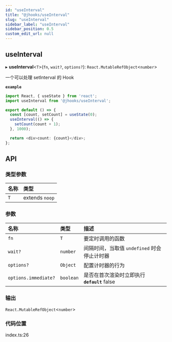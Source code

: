 ```yaml
---
id: "useInterval"
title: "@jhooks/useInterval"
slug: "useInterval"
sidebar_label: "useInterval"
sidebar_position: 0.5
custom_edit_url: null
---
```


## useInterval

▸ **useInterval**<`T`\>(`fn`, `wait?`, `options?`): `React.MutableRefObject`<`number`\>

一个可以处理 setInterval 的 Hook

**`example`**
```typescript
import React, { useState } from 'react';
import useInterval from '@jhooks/useInterval';

export default () => {
  const [count, setCount] = useState(0);
  useInterval(() => {
    setCount(count + 1);
  }, 1000);

  return <div>count: {count}</div>;
};
```

## API

### 类型参数

| 名称 | 类型 |
| :------ | :------ |
| `T` | extends `noop` |

### 参数

| 名称 | 类型 | 描述 |
| :------ | :------ | :------ |
| `fn` | `T` | 要定时调用的函数 |
| `wait?` | `number` | 间隔时间，当取值 `undefined` 时会停止计时器 |
| `options?` | `Object` | 配置计时器的行为 |
| `options.immediate?` | `boolean` | 是否在首次渲染时立即执行  **`default`** false |

### 输出

`React.MutableRefObject`<`number`\>

### 代码位置

index.ts:26

